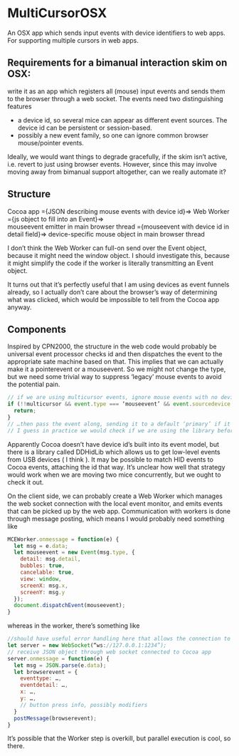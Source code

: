 # MultiCursorOSX
An OSX app which sends input events with device identifiers to web apps. For supporting multiple cursors in web apps.

## Requirements for a bimanual interaction skim on OSX:
  write it as an app which registers all (mouse) input events and sends them to the browser through a web socket. The events need two distinguishing features
 - a device id, so several mice can appear as different event sources. The device id can be persistent or session-based.
 -  possibly a new event family, so one can ignore common browser mouse/pointer events.

Ideally, we would want things to degrade gracefully, if the skim isn’t active, i.e. revert to just using browser events. However, since this may involve moving away from bimanual support altogether, can we really automate it?

## Structure
Cocoa app ={JSON describing mouse events with device id}=> 
Web Worker ={js object to fill into an Event}=>  
mouseevent emitter in main browser thread ={mouseevent with device id in detail field}=>
device-specific mouse object in main browser thread

I don’t think the Web Worker can full-on send over the Event object, because it might need the window object. I should investigate this, because it might simplify the code if the worker is literally transmitting an Event object.

It turns out that it’s perfectly useful that I am using devices as event funnels already, so I actually don’t care about the browser’s way of determining what was clicked, which would be impossible to tell from the Cocoa app anyway.


## Components
Inspired by CPN2000, the structure in the web code would probably be universal event processor checks id and then dispatches the event to the appropriate sate machine based on that. This implies that we can actually make it a pointerevent or a mouseevent. So we might not change the type, but we need some trivial way to suppress ‘legacy’ mouse events to avoid the potential pain.

```javascript
// if we are using multicursor events, ignore mouse events with no device identifier
if (!!multicursor && event.type === ‘mouseevent’ && event.sourcedevice === undefined) {
  return;
}
// …then pass the event along, sending it to a default ‘primary’ if it has no sourcedevice?
// I guess in practice we would check if we are using the library before this, when we determine what interaction techniques to make available, so just sending regular events to a primary interaction technique is not going to be a solution.
```

Apparently Cocoa doesn’t have device id’s built into its event model, but there is a library called DDHidLib which allows us to get low-level events from USB devices ( I think ). It may be possible to match HID events to Cocoa events, attaching the id that way. It’s unclear how well that strategy would work when we are moving two mice concurrently, but we ought to check it out.

On the client side, we can probably create a Web Worker which manages the web socket connection with the local event monitor, and emits events that can be picked up by the web app.
Communication with workers is done through message posting, which means I would probably need something like

```javascript
MCEWorker.onmessage = function(e) {
  let msg = e.data;
  let mouseevent = new Event(msg.type, { 
    detail: msg.detail,
    bubbles: true,
    cancelable: true,
    view: window,
    screenX: msg.x,
    screenY: msg.y
  });
  document.dispatchEvent(mouseevent);
}
```

whereas in the worker, there’s something like

```javascript
//should have useful error handling here that allows the connection to be established independent of whether the app or the web page are started first
let server = new WebSocket(“ws://127.0.0.1:1234”);
// receive JSON object through web socket connected to Cocoa app
server.onmessage = function(e) {
  let msg = JSON.parse(e.data);
  let browserevent = {
    eventtype: …,
    eventdetail: …,
    x: …,
    y: …,
    // button press info, possibly modifiers
  }
  postMessage(browserevent);
}
```


It’s possible that the Worker step is overkill, but parallel execution is cool, so there.
